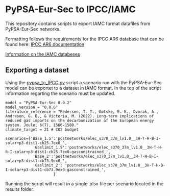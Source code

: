 # PyPSA-Eur-Sec to IPCC/IAMC

This repository contains scripts to export IAMC format datafiles from PyPSA-Eur-Sec networks. 

Formatting follows the requirements for the IPCC AR6 database that can be found here: [IPCC AR6 documentation](https://data.ene.iiasa.ac.at/ar6-scenario-submission/#/about)

[Information on the IAMC databeses](https://software.ene.iiasa.ac.at/ixmp-server/tutorials.html)

## Exporting a dataset

Using the [pypsa_to_IPCC.py](pypsa_to_IPCC.py) script a scenario run with the PyPSA-Eur-Sec model can be exportet to a dataset in IAMC format. In the top of the script information regarting the scenario must be updated.

~~~
model = "PyPSA-Eur-Sec 0.0.2" 
model_version = "0.0.6"
literature_reference = "Pedersen, T. T., Gøtske, E. K., Dvorak, A., Andresen, G. B., & Victoria, M. (2022). Long-term implications of reduced gas imports on the decarbonization of the European energy system. Joule, 6(7), 1566-1580."
climate_target = 21 # CO2 budget

scenarios={'Base_1.5':'postnetworks/elec_s370_37m_lv1.0__3H-T-H-B-I-solar+p3-dist1-cb25.7ex0_',
            'Gaslimit_1.5':'postnetworks/elec_s370_37m_lv1.0__3H-T-H-B-I-solar+p3-dist1-cb25.7ex0-gasconstrained_',
            'Base_2':'postnetworks/elec_s370_37m_lv1.0__3H-T-H-B-I-solar+p3-dist1-cb73.9ex0_',
            'Gaslimit_2': 'postnetworks/elec_s370_37m_lv1.0__3H-T-H-B-I-solar+p3-dist1-cb73.9ex0-gasconstrained_',
                     }
~~~

Running the script will result in a single .xlsx file per scenario located in the results folder. 